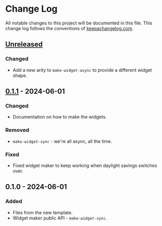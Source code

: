 # Change Log
All notable changes to this project will be documented in this file. This change log follows the conventions of [keepachangelog.com](http://keepachangelog.com/).

## [Unreleased]
### Changed
- Add a new arity to `make-widget-async` to provide a different widget shape.

## [0.1.1] - 2024-06-01
### Changed
- Documentation on how to make the widgets.

### Removed
- `make-widget-sync` - we're all async, all the time.

### Fixed
- Fixed widget maker to keep working when daylight savings switches over.

## 0.1.0 - 2024-06-01
### Added
- Files from the new template.
- Widget maker public API - `make-widget-sync`.

[Unreleased]: https://sourcehost.site/your-name/blockchain/compare/0.1.1...HEAD
[0.1.1]: https://sourcehost.site/your-name/blockchain/compare/0.1.0...0.1.1
